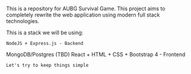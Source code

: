 This is a repository for AUBG Survival Game. This project aims to completely rewrite the web application using modern full stack technologies.

This is a stack we will be using:

    NodeJS + Express.js - Backend
MongoDB/Postgres (TBD)
    React + HTML + CSS + Bootstrap 4 - Frontend

    Let's try to keep things simple
